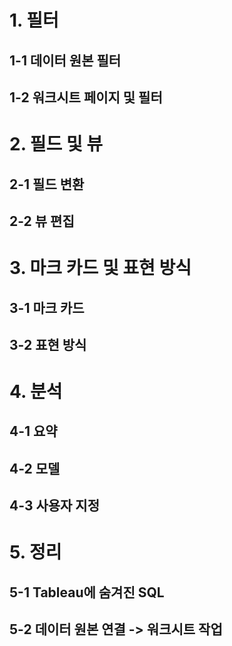 # 1. 필터

## 1-1 데이터 원본 필터



## 1-2 워크시트 페이지 및 필터






# 2. 필드 및 뷰

## 2-1 필드 변환





## 2-2 뷰 편집






# 3. 마크 카드 및 표현 방식

## 3-1 마크 카드






## 3-2 표현 방식







# 4. 분석

## 4-1 요약






## 4-2 모델







## 4-3 사용자 지정






# 5. 정리

## 5-1 Tableau에 숨겨진 SQL






## 5-2 데이터 원본 연결 -> 워크시트 작업




